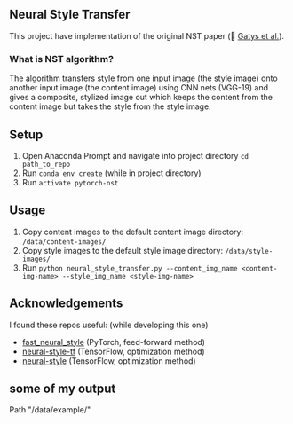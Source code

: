 ## Neural Style Transfer 
This project have implementation of the original NST paper (:link: [Gatys et al.](https://www.cv-foundation.org/openaccess/content_cvpr_2016/papers/Gatys_Image_Style_Transfer_CVPR_2016_paper.pdf)).


### What is NST algorithm?
The algorithm transfers style from one input image (the style image) onto another input image (the content image) using CNN nets (VGG-19) and gives a composite, stylized image out which keeps the content from the content image but takes the style from the style image.


## Setup
1. Open Anaconda Prompt and navigate into project directory `cd path_to_repo`
2. Run `conda env create` (while in project directory)
3. Run `activate pytorch-nst`

## Usage

1. Copy content images to the default content image directory: `/data/content-images/`
2. Copy style images to the default style image directory: `/data/style-images/`
3. Run `python neural_style_transfer.py --content_img_name <content-img-name> --style_img_name <style-img-name>`

## Acknowledgements

I found these repos useful: (while developing this one)
* [fast_neural_style](https://github.com/pytorch/examples/tree/master/fast_neural_style) (PyTorch, feed-forward method)
* [neural-style-tf](https://github.com/cysmith/neural-style-tf/) (TensorFlow, optimization method)
* [neural-style](https://github.com/anishathalye/neural-style/) (TensorFlow, optimization method)


## some of my output

Path "/data/example/"